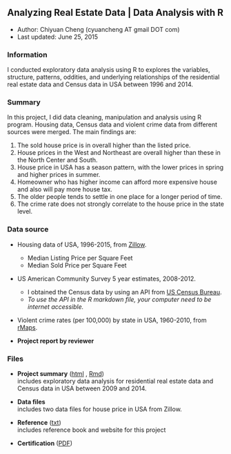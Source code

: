 ## Analyzing Real Estate Data | Data Analysis with R

- Author:  Chiyuan Cheng (cyuancheng AT gmail DOT com) 
- Last updated: June 25, 2015

### Information

I conducted exploratory data analysis using R to explores the variables, structure, patterns, oddities, and underlying relationships of the residential real estate data  and Census data in USA between 1996 and 2014. 


### Summary

In this project, I did data cleaning, manipulation and analysis using R program. Housing data, Census data and violent crime data from different sources were merged. The main findings are:

1. The sold house price is in overall higher than the listed price.
2. House prices in the West and Northeast are overall higher than these in the North Center and South.
3. House price in USA has a season pattern, with the lower prices in spring and higher prices in summer.
4. Homeowner who has higher income can afford more expensive house and also will pay more house tax.
5. The older people tends to settle in one place for a longer period of time.
6. The crime rate does not strongly correlate to the house price in the state level.

### Data source

- Housing data of USA, 1996-2015, from [Zillow](http://www.zillow.com/research/data/).
    + Median Listing Price per Square Feet
    + Median Sold Price per Square Feet

- US American Community Survey 5 year estimates, 2008-2012.
    + I obtained the Census data by using an API from [US Census Bureau](http://api.census.gov/data/key_signup.html).
    + *To use the API in the R markdown file, your computer need to be internet accessible.*

- Violent crime rates (per 100,000) by state in USA, 1960-2010, from [rMaps](https://github.com/ramnathv/rMaps/tree/master/data). 


- **Project report by reviewer**
### Files

- **Project summary**  ([html](http://rpubs.com/cyuancheng/ZillowHousing) , [Rmd](Project3_RealEstateDataAnalsis.Rmd))   
	includes exploratory data analysis for  residential real estate data  and Census data in USA between 2009 and 2014. 

- **Data files**  
	includes two data files for house price in USA from Zillow.

- **Reference** ([txt](reference.txt))  
	includes reference book and website for this project

- **Certification** ([PDF](certificate-3.pdf))





